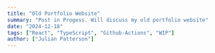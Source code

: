 ```yaml
---
title: "Old Portfolio Website"
summary: "Post in Progess. Will discuss my old portfolio website"
date: "2024-12-18"
tags: ["React", "TypeScript", "Github-Actions", "WIP"]
author: ["Julian Patterson"]
---
```


